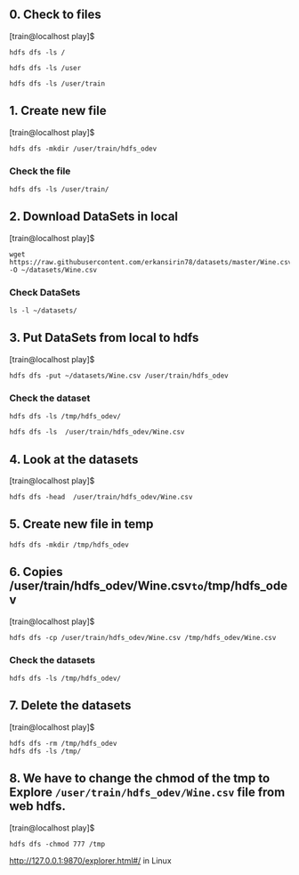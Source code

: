 ## 0. Check to files

[train@localhost play]$
```
hdfs dfs -ls /
```
```
hdfs dfs -ls /user
```
```
hdfs dfs -ls /user/train
```

## 1. Create new file

[train@localhost play]$
```
hdfs dfs -mkdir /user/train/hdfs_odev
```

### Check the file
```
hdfs dfs -ls /user/train/
```

## 2. Download DataSets in local

[train@localhost play]$
```
wget https://raw.githubusercontent.com/erkansirin78/datasets/master/Wine.csv -O ~/datasets/Wine.csv
```

### Check DataSets
```
ls -l ~/datasets/
```

## 3. Put DataSets from local to hdfs
[train@localhost play]$
```
hdfs dfs -put ~/datasets/Wine.csv /user/train/hdfs_odev
```

### Check the dataset
```
hdfs dfs -ls /tmp/hdfs_odev/
```
```
hdfs dfs -ls  /user/train/hdfs_odev/Wine.csv
```

## 4. Look at the datasets

[train@localhost play]$
```
hdfs dfs -head  /user/train/hdfs_odev/Wine.csv
```

## 5. Create new file in temp

```
hdfs dfs -mkdir /tmp/hdfs_odev
```

## 6. Copies /user/train/hdfs_odev/Wine.csv` to `/tmp/hdfs_odev

[train@localhost play]$
```
hdfs dfs -cp /user/train/hdfs_odev/Wine.csv /tmp/hdfs_odev/Wine.csv
```


### Check the datasets
```
hdfs dfs -ls /tmp/hdfs_odev/
```


## 7. Delete the datasets

[train@localhost play]$
```
hdfs dfs -rm /tmp/hdfs_odev
hdfs dfs -ls /tmp/
```

## 8. We have to change the chmod of the tmp to Explore `/user/train/hdfs_odev/Wine.csv` file from web hdfs.

[train@localhost play]$
```
hdfs dfs -chmod 777 /tmp
```
http://127.0.0.1:9870/explorer.html#/ in Linux
